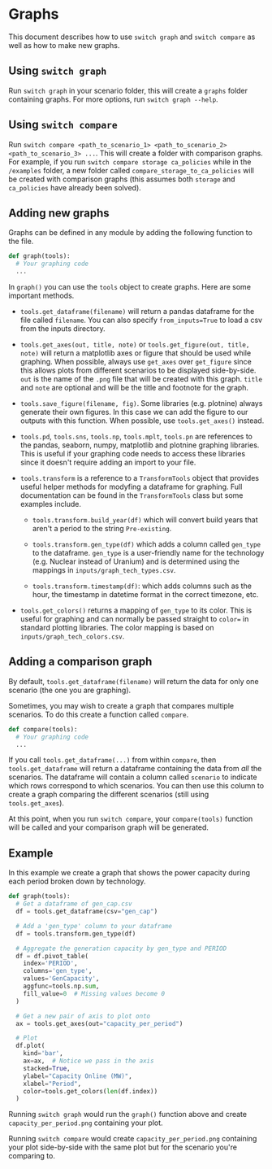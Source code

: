 # Graphs

This document describes how to use `switch graph` and `switch compare` as well as 
how to make new graphs.

## Using `switch graph`

Run `switch graph` in your scenario folder, this will create a `graphs` folder containing
graphs. For more options, run `switch graph --help`.

## Using `switch compare`

Run `switch compare <path_to_scenario_1> <path_to_scenario_2> <path_to_scenario_3> ...`. This will create a folder with
comparison graphs. For example, if you run
`switch compare storage ca_policies` while in the `/examples` folder, a new folder
called `compare_storage_to_ca_policies` will be created with comparison graphs (this assumes both `storage`
and `ca_policies` have already been solved).

## Adding new graphs

Graphs can be defined in any module by adding the following function to the file.

```python
def graph(tools):
  # Your graphing code
  ...
```

In `graph()` you can use the `tools` object to create graphs. Here are some important methods.

- `tools.get_dataframe(filename)` will return a pandas dataframe for the file called `filename`. You can also
  specify `from_inputs=True` to load a csv from the inputs directory.
  
- `tools.get_axes(out, title, note)` or `tools.get_figure(out, title, note)` will return a matplotlib axes or figure
  that should be used while graphing. When possible, always use `get_axes` over `get_figure` since
  this allows plots from different scenarios to be displayed side-by-side.
  `out` is the name of the `.png` file that will be created with this graph. `title` and `note` are optional
  and will be the title and footnote for the graph.
  
- `tools.save_figure(filename, fig)`. Some libraries (e.g. plotnine) 
  always generate their own figures. In this case we can add the figure
  to our outputs with this function. When possible, use `tools.get_axes()` instead.

- `tools.pd`, `tools.sns`, `tools.np`, `tools.mplt`, `tools.pn` are references to the pandas, seaborn, numpy, matplotlib
  and plotnine graphing libraries. This is useful if your graphing code needs to access these libraries since it doesn't require adding an
  import to your file.

- `tools.transform` is a reference to a `TransformTools` object that provides
  useful helper methods for modyfing a dataframe for graphing. Full documentation
  can be found in the `TransformTools` class but some examples include.
  
  - `tools.transform.build_year(df)` which will convert build years that aren't
  a period to the string `Pre-existing`.
    
  - `tools.transform.gen_type(df)` which adds a column called `gen_type` to the dataframe. 
    `gen_type` is a user-friendly name for the technology (e.g. Nuclear instead of
  Uranium) and is determined using the mappings in `inputs/graph_tech_types.csv`.
    
  - `tools.transform.timestamp(df)`: which adds columns such as the hour, the timestamp in datetime format
  in the correct timezone, etc.
    
- `tools.get_colors()` returns a mapping of `gen_type` to its color. This is useful for graphing and can normally be
  passed straight to `color=` in standard plotting libraries. The color mapping is based on `inputs/graph_tech_colors.csv`.

## Adding a comparison graph

By default, `tools.get_dataframe(filename)` will return the data for only one scenario (the one you are graphing).

Sometimes, you may wish to create a graph that compares multiple scenarios. To do this create a function
called `compare`.

```python
def compare(tools):
  # Your graphing code
  ...
```

If you call `tools.get_dataframe(...)` from within `compare`, then
`tools.get_dataframe` will return a dataframe containing the data from *all*
the scenarios. The dataframe will contain a column called `scenario` to indicate which rows correspond to which
scenarios. You can then use this column to create a graph comparing the different scenarios (still
using `tools.get_axes`).

At this point, when you run `switch compare`, your `compare(tools)` function will be called and your comparison graph
will be generated.

## Example

In this example we create a graph that shows the power capacity during each period broken down by technology.

```python
def graph(tools):
  # Get a dataframe of gen_cap.csv
  df = tools.get_dataframe(csv="gen_cap")

  # Add a 'gen_type' column to your dataframe
  df = tools.transform.gen_type(df)

  # Aggregate the generation capacity by gen_type and PERIOD
  df = df.pivot_table(
    index='PERIOD',
    columns='gen_type',
    values='GenCapacity',
    aggfunc=tools.np.sum,
    fill_value=0  # Missing values become 0
  )

  # Get a new pair of axis to plot onto
  ax = tools.get_axes(out="capacity_per_period")

  # Plot
  df.plot(
    kind='bar',
    ax=ax,  # Notice we pass in the axis
    stacked=True,
    ylabel="Capacity Online (MW)",
    xlabel="Period",
    color=tools.get_colors(len(df.index))
  )
```

Running `switch graph` would run the `graph()` function above and create 
`capacity_per_period.png` containing your plot.

Running `switch compare` would create `capacity_per_period.png` containing
your plot side-by-side with the same plot but for the scenario you're comparing to.

